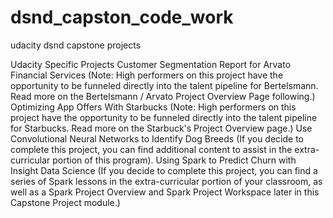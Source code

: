 # dsnd_capston_code_work
udacity dsnd capstone projects

Udacity Specific Projects
Customer Segmentation Report for Arvato Financial Services
(Note: High performers on this project have the opportunity to be funneled directly into the talent pipeline for Bertelsmann. Read more on the Bertelsmann / Arvato Project Overview Page following.)
Optimizing App Offers With Starbucks
(Note: High performers on this project have the opportunity to be funneled directly into the talent pipeline for Starbucks. Read more on the Starbuck's Project Overview page.)
Use Convolutional Neural Networks to Identify Dog Breeds
(If you decide to complete this project, you can find additional content to assist in the extra-curricular portion of this program).
Using Spark to Predict Churn with Insight Data Science
(If you decide to complete this project, you can find a series of Spark lessons in the extra-curricular portion of your classroom, as well as a Spark Project Overview and Spark Project Workspace later in this Capstone Project module.)
